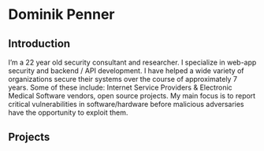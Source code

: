 # Dominik Penner


## Introduction
I’m a 22 year old security consultant and researcher. I specialize in web-app security and backend / API development. I have helped a wide variety of organizations secure their systems over the course of approximately 7 years. Some of these include: Internet Service Providers & Electronic Medical Software vendors, open source projects. My main focus is to report critical vulnerabilities in software/hardware before malicious adversaries have the opportunity to exploit them.

## Projects

